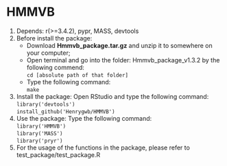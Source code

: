 # HMMVB
1. Depends: r(>=3.4.2), pypr, MASS, devtools  
2. Before install the package:  
   - Download **Hmmvb_package.tar.gz** and unzip it to somewhere on your computer;  
   - Open terminal and go into the folder: Hmmvb_package_v1.3.2 by the following commend:  
     ```cd [absolute path of that folder]```
   - Type the following command:  
     ```make```
3. Install the package:
   Open RStudio and type the following command:  
   ```library('devtools')```     
   ```install_github('Henrygwb/HMMVB')```
4. Use the package:
   Type the following command:  
```library('HMMVB')```  
```library('MASS')```  
```library('pryr')```
5. For the usage of the functions in the package, please refer to test_package/test_package.R
